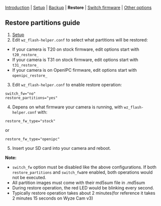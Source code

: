 [Introduction](README.md) | [Setup](README_setup.md) | [Backup](README_backup.md) | **Restore** | [Switch firmware](README_switch_fw.md) | [Other options](README_other_options.md)

## Restore partitions guide

1. [Setup](README_setup.md)
2. Edit `wz_flash-helper.conf` to select what partitions will be restored:
- If your camera is T20 on stock firmware, edit options start with `t20_restore_`
- If your camera is T31 on stock firmware, edit options start with `t31_restore_`
- If your camera is on OpenIPC firmware, edit options start with `openipc_restore_`
3. Edit `wz_flash-helper.conf` to enable restore operation:
```
switch_fw="no"
restore_partitions="yes"
```
4. Depens on what firmware your camera is running, with `wz_flash-helper.conf` with:
```
restore_fw_type="stock"
```
or
```
restore_fw_type="openipc"
```
5. Insert your SD card into your camera and reboot.


**Note:**
- `switch_fw` option must be disabled like the above configurations. If both `restore_partitions` and `switch_fw`are enabled, both operations would not be executed.
- All partition images must come with their md5sum file in <partition image>.md5sum
- During restore operation, the red LED would be blinking every second.
- Typically restore operation takes about 2 minutes(for reference it takes 2 minutes 15 seconds on Wyze Cam v3)

